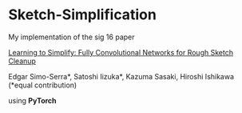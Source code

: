 # Sketch-Simplification
My implementation of the sig 16 paper 

[Learning to Simplify: Fully Convolutional Networks for Rough Sketch Cleanup](http://hi.cs.waseda.ac.jp/~esimo/en/research/sketch/)

Edgar Simo-Serra*, Satoshi Iizuka*, Kazuma Sasaki, Hiroshi Ishikawa   (*equal contribution)

using **PyTorch**
